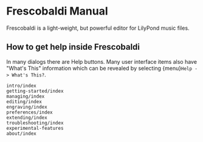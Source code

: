 # Frescobaldi Manual

Frescobaldi is a light-weight, but powerful editor for LilyPond music files.

## How to get help inside Frescobaldi

In many dialogs there are Help buttons.  Many user interface items also have
"What's This" information which can be revealed by selecting {menu}`Help ->
What's This?`.

```{toctree}
intro/index
getting-started/index
managing/index
editing/index
engraving/index
preferences/index
extending/index
troubleshooting/index
experimental-features
about/index
```
